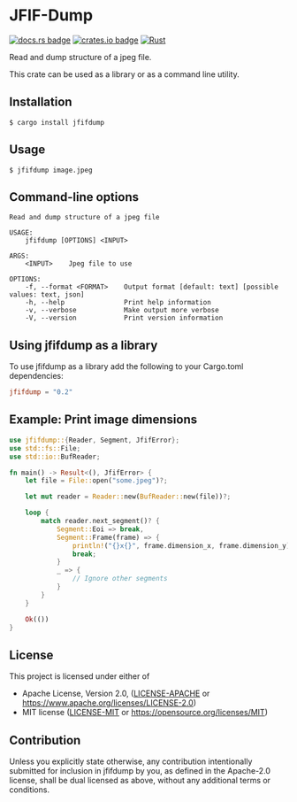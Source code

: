 # JFIF-Dump

[![docs.rs badge](https://docs.rs/jfifdump/badge.svg)](https://docs.rs/jfifdump/latest/jfifdump/)
[![crates.io badge](https://img.shields.io/crates/v/jfifdump.svg)](https://crates.io/crates/jfifdump/)
[![Rust](https://github.com/vstroebel/jfifdump/actions/workflows/rust.yml/badge.svg)](https://github.com/vstroebel/jfifdump/actions/workflows/rust.yml)

Read and dump structure of a jpeg file.

This crate can be used as a library or as a command line utility.

## Installation

```
$ cargo install jfifdump
```

## Usage

```
$ jfifdump image.jpeg
```

## Command-line options

```
Read and dump structure of a jpeg file

USAGE:
    jfifdump [OPTIONS] <INPUT>

ARGS:
    <INPUT>    Jpeg file to use

OPTIONS:
    -f, --format <FORMAT>    Output format [default: text] [possible values: text, json]
    -h, --help               Print help information
    -v, --verbose            Make output more verbose
    -V, --version            Print version information
```

## Using jfifdump as a library

To use jfifdump as a library add the following to your Cargo.toml dependencies:

```toml
jfifdump = "0.2"
```

## Example: Print image dimensions

```rust
use jfifdump::{Reader, Segment, JfifError};
use std::fs::File;
use std::io::BufReader;

fn main() -> Result<(), JfifError> {
    let file = File::open("some.jpeg")?;

    let mut reader = Reader::new(BufReader::new(file))?;

    loop {
        match reader.next_segment()? {
            Segment::Eoi => break,
            Segment::Frame(frame) => {
                println!("{}x{}", frame.dimension_x, frame.dimension_y);
                break;
            }
            _ => {
                // Ignore other segments
            }
        }
    }

    Ok(())
}
```

## License

This project is licensed under either of

* Apache License, Version 2.0, ([LICENSE-APACHE](LICENSE-APACHE) or https://www.apache.org/licenses/LICENSE-2.0)
* MIT license ([LICENSE-MIT](LICENSE-MIT) or https://opensource.org/licenses/MIT)

## Contribution

Unless you explicitly state otherwise, any contribution intentionally submitted for inclusion in jfifdump by you, as
defined in the Apache-2.0 license, shall be dual licensed as above, without any additional terms or conditions.
